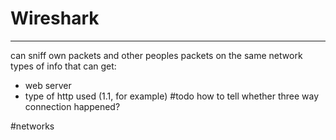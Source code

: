 # Wireshark
---
can sniff own packets and other peoples packets on the same network
types of info that can get:
- web server
- type of http used (1.1, for example)
#todo how to tell whether three way connection happened?

#networks 